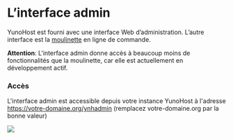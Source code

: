 # L’interface admin

YunoHost est fourni avec une interface Web d’administration. L’autre interface est la [moulinette](/moulinette_fr) en ligne de commande.

**Attention**: L'interface admin donne accès à beaucoup moins de fonctionnalités que la moulinette, car elle est actuellement en développement actif.

### Accès

L'interface admin est accessible depuis votre instance YunoHost à l'adresse https://votre-domaine.org/ynhadmin (remplacez votre-domaine.org par la bonne valeur)

<div class="text-center"><img src="http://pix.toile-libre.org/upload/original/1385468349.png"></div>
